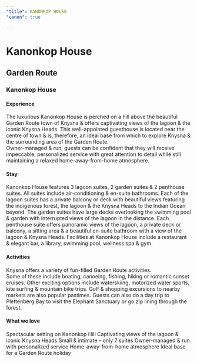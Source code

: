 ```yaml
---
"title": KANONKOP HOUSE
"canon": true

---
```


# Kanonkop House
## Garden Route
### Kanonkop House

#### Experience
The luxurious Kanonkop House is perched on a hill above the beautiful Garden Route town of Knysna &amp; offers captivating views of the lagoon &amp; the iconic Knysna Heads.
This well-appointed guesthouse is located near the centre of town &amp; is, therefore, an ideal base from which to explore Knysna &amp; the surrounding area of the Garden Route.  
Owner-managed &amp; run, guests can be confident that they will receive impeccable, personalized service with great attention to detail while still maintaining a relaxed home-away-from-home atmosphere.

#### Stay
Kanonkop House features 3 lagoon suites, 2 garden suites &amp; 2 penthouse suites.  All suites include air-conditioning &amp; en-suite bathrooms.
Each of the lagoon suites has a private balcony or deck with beautiful views featuring the indigenous forest, the lagoon &amp; the Knysna Heads to the Indian Ocean beyond.
The garden suites have large decks overlooking the swimming pool &amp; garden with interrupted views of the lagoon in the distance.
Each penthouse suite offers panoramic views of the lagoon, a private deck or balcony, a sitting area &amp; a beautiful en-suite bathroom with a view of the lagoon &amp; Knysna Heads.
Facilities at Kanonkop House include a restaurant &amp; elegant bar, a library, swimming pool, wellness spa &amp; gym.

#### Activities
Knysna offers a variety of fun-filled Garden Route activities.  
Some of these include boating, canoeing, fishing, hiking or romantic sunset cruises.  Other exciting options include waterskiing, motorized water sports, kite surfing &amp; mountain bike trips.  Golf &amp; shopping excursions to nearby markets are also popular pastimes. 
Guests can also do a day trip to Plettenberg Bay to visit the Elephant Sanctuary or go zip lining through the forest.


#### What we love
Spectacular setting on Kanonkop Hill
Captivating views of the lagoon &amp; iconic Knysna Heads
Small &amp; intimate – only 7 suites
Owner-managed &amp; run with personalized service
Home-away-from-home atmosphere
Ideal base for a Garden Route holiday